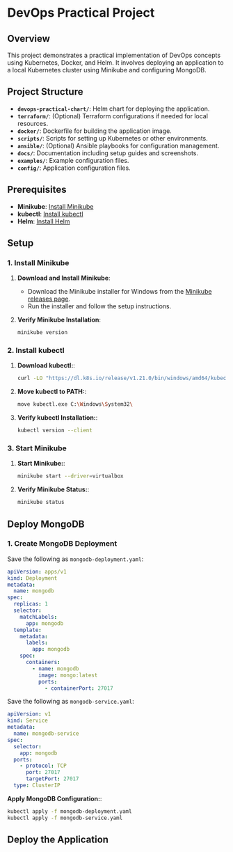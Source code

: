 # DevOps Practical Project

## Overview

This project demonstrates a practical implementation of DevOps concepts using Kubernetes, Docker, and Helm. It involves deploying an application to a local Kubernetes cluster using Minikube and configuring MongoDB.

## Project Structure

- **`devops-practical-chart/`**: Helm chart for deploying the application.
- **`terraform/`**: (Optional) Terraform configurations if needed for local resources.
- **`docker/`**: Dockerfile for building the application image.
- **`scripts/`**: Scripts for setting up Kubernetes or other environments.
- **`ansible/`**: (Optional) Ansible playbooks for configuration management.
- **`docs/`**: Documentation including setup guides and screenshots.
- **`examples/`**: Example configuration files.
- **`config/`**: Application configuration files.

## Prerequisites

- **Minikube**: [Install Minikube](https://minikube.sigs.k8s.io/docs/start/)
- **kubectl**: [Install kubectl](https://kubernetes.io/docs/tasks/tools/install-kubectl/)
- **Helm**: [Install Helm](https://helm.sh/docs/intro/install/)

## Setup

### 1. Install Minikube

1. **Download and Install Minikube**:
   - Download the Minikube installer for Windows from the [Minikube releases page](https://github.com/kubernetes/minikube/releases).
   - Run the installer and follow the setup instructions.

2. **Verify Minikube Installation**:
   ```bash
   minikube version

### 2. Install kubectl

1. **Download kubectl:**:
    ```bash
   curl -LO "https://dl.k8s.io/release/v1.21.0/bin/windows/amd64/kubectl.exe"

2. **Move kubectl to PATH:**:
   ```bash
   move kubectl.exe C:\Windows\System32\

3. **Verify kubectl Installation:**:

   ```bash
   kubectl version --client

### 3. Start Minikube

1. **Start Minikube:**:
    ```bash
   minikube start --driver=virtualbox

2. **Verify Minikube Status:**:
   ```bash
   minikube status

## Deploy MongoDB

### 1. Create MongoDB Deployment

Save the following as `mongodb-deployment.yaml`:

```yaml
apiVersion: apps/v1
kind: Deployment
metadata:
  name: mongodb
spec:
  replicas: 1
  selector:
    matchLabels:
      app: mongodb
  template:
    metadata:
      labels:
        app: mongodb
    spec:
      containers:
        - name: mongodb
          image: mongo:latest
          ports:
            - containerPort: 27017
```
Save the following as `mongodb-service.yaml`:

```yaml
apiVersion: v1
kind: Service
metadata:
  name: mongodb-service
spec:
  selector:
    app: mongodb
  ports:
    - protocol: TCP
      port: 27017
      targetPort: 27017
  type: ClusterIP

```
**Apply MongoDB Configuration:**:
```bash
kubectl apply -f mongodb-deployment.yaml
kubectl apply -f mongodb-service.yaml

```

## Deploy the Application

